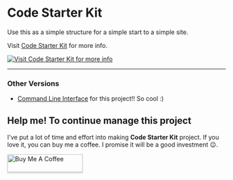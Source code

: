 # Code Starter Kit

Use this as a simple structure for a simple start to a simple site.

Visit [Code Starter Kit](//mittalyashu.github.io/code-starter-kit/) for more info.

[![Visit Code Starter Kit for more info](https://raw.githubusercontent.com/mittalyashu/code-starter-kit/master/assets/img/starter-kit-cover.png)](http://mittalyashu.github.io/code-starter-kit/)

***

### Other Versions

- [Command Line Interface](https://github.com/mittalyashu/code-starter-kit-cli) for this project!! So cool :)

## Help me! To continue manage this project

I've put a lot of time and effort into making **Code Starter Kit** project. If you love it, you can buy me a coffee. I promise it will be a good investment 😉.

<a href="https://www.buymeacoffee.com/mittalyashu" target="_blank"><img src="https://www.buymeacoffee.com/assets/img/custom_images/orange_img.png" alt="Buy Me A Coffee" style="height: 41px !important;width: 174px !important;box-shadow: 0px 3px 2px 0px rgba(190, 190, 190, 0.5) !important;-webkit-box-shadow: 0px 3px 2px 0px rgba(190, 190, 190, 0.5) !important;" ></a>
